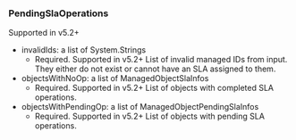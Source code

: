 ### PendingSlaOperations
Supported in v5.2+

- invalidIds: a list of System.Strings
  - Required. Supported in v5.2+
  List of invalid managed IDs from input. They either do not exist or cannot have an SLA assigned to them.
- objectsWithNoOp: a list of ManagedObjectSlaInfos
  - Required. Supported in v5.2+
  List of objects with completed SLA operations.
- objectsWithPendingOp: a list of ManagedObjectPendingSlaInfos
  - Required. Supported in v5.2+
  List of objects with pending SLA operations.
